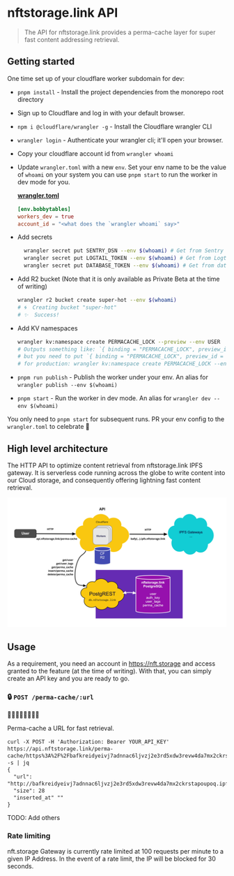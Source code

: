 # nftstorage.link API

> The API for nftstorage.link provides a perma-cache layer for super fast content addressing retrieval.

## Getting started

One time set up of your cloudflare worker subdomain for dev:

- `pnpm install` - Install the project dependencies from the monorepo root directory
- Sign up to Cloudflare and log in with your default browser.
- `npm i @cloudflare/wrangler -g` - Install the Cloudflare wrangler CLI
- `wrangler login` - Authenticate your wrangler cli; it'll open your browser.
- Copy your cloudflare account id from `wrangler whoami`
- Update `wrangler.toml` with a new `env`. Set your env name to be the value of `whoami` on your system you can use `pnpm start` to run the worker in dev mode for you.

  [**wrangler.toml**](./wrangler.toml)

  ```toml
  [env.bobbytables]
  workers_dev = true
  account_id = "<what does the `wrangler whoami` say>"
  ```

- Add secrets

  ```sh
    wrangler secret put SENTRY_DSN --env $(whoami) # Get from Sentry (not required for dev)
    wrangler secret put LOGTAIL_TOKEN --env $(whoami) # Get from Logtail
    wrangler secret put DATABASE_TOKEN --env $(whoami) # Get from database account
  ```

- Add R2 bucket (Note that it is only available as Private Beta at the time of writing)

  ```sh
  wrangler r2 bucket create super-hot --env $(whoami)
  # 🌀  Creating bucket "super-hot"
  # ✨  Success!
  ```

- Add KV namespaces

  ```sh
  wrangler kv:namespace create PERMACACHE_LOCK --preview --env USER
  # Outputs something like: `{ binding = "PERMACACHE_LOCK", preview_id = "d703976275864a3a8b4cb965de7cb8e4" }`
  # but you need to put `{ binding = "PERMACACHE_LOCK", preview_id = "d703976275864a3a8b4cb965de7cb8e4", id = "d703976275864a3a8b4cb965de7cb8e4" }` inside the `kv_namespaces`.
  # for production: wrangler kv:namespace create PERMACACHE_LOCK --env production
  ```

- `pnpm run publish` - Publish the worker under your env. An alias for `wrangler publish --env $(whoami)`
- `pnpm start` - Run the worker in dev mode. An alias for `wrangler dev --env $(whoami)`

You only need to `pnpm start` for subsequent runs. PR your env config to the `wrangler.toml` to celebrate 🎉

## High level architecture

The HTTP API to optimize content retrieval from nftstorage.link IPFS gateway. It is serverless code running across the globe to write content into our Cloud storage, and consequently offering lightning fast content retrieval.

![High level Architecture](./nftstorage.link-api.jpg)

## Usage

As a requirement, you need an account in https://nft.storage and access granted to the feature (at the time of writing). With that, you can simply create an API key and you are ready to go.

### 🔒 `POST /perma-cache/:url`

🚧🚧🚧🚧🚧🚧🚧🚧

Perma-cache a URL for fast retrieval.

```console
curl -X POST -H 'Authorization: Bearer YOUR_API_KEY' https://api.nftstorage.link/perma-cache/https%3A%2F%2Fbafkreidyeivj7adnnac6ljvzj2e3rd5xdw3revw4da7mx2ckrstapoupoq.ipfs.nftstorage.link%2F -s | jq
{
  "url": "http://bafkreidyeivj7adnnac6ljvzj2e3rd5xdw3revw4da7mx2ckrstapoupoq.ipfs.nftstorage.link"
  "size": 28
  "inserted_at" ""
}
```

TODO: Add others

### Rate limiting

nft.storage Gateway is currently rate limited at 100 requests per minute to a given IP Address. In the event of a rate limit, the IP will be blocked for 30 seconds.
